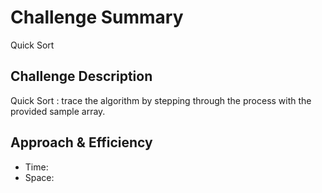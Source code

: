 # Challenge Summary
Quick Sort


## Challenge Description
 Quick Sort : trace the algorithm by stepping through the process with the provided sample array.

## Approach & Efficiency
- Time: 
- Space: 

